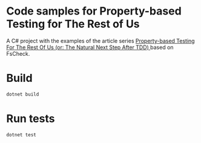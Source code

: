 Code samples for Property-based Testing for The Rest of Us
==========================================================

A C# project with the examples of the article series [Property-based Testing For The Rest Of Us (or: The Natural Next Step After TDD) ](https://arialdomartini.github.io/property-testing)  based on FsCheck.

# Build
```bash
dotnet build
```

# Run tests
```bash
dotnet test
```
